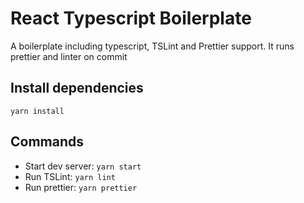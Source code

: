 # React Typescript Boilerplate
A boilerplate including typescript, TSLint and Prettier support. It runs prettier and linter on commit   

## Install dependencies

    yarn install

## Commands

 - Start dev server: `yarn start`
 - Run TSLint: `yarn lint`
 - Run prettier: `yarn prettier`
